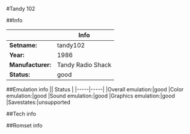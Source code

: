 #Tandy 102

##Info

||Info|
|-----|-----|
|**Setname:**|tandy102
|**Year:**|1986
|**Manufacturer:**|Tandy Radio Shack
|**Status:**|good

##Emulation info
|| Status |
|-----|-----|
|Overall emulation:|good
|Color emulation:|good
|Sound emulation:|good
|Graphics emulation:|good
|Savestates:|unsupported

##Tech info

##Romset info

<!--- START OF EDITED COMMENT DO NOT TOUCH TEXT ABOVE-->
